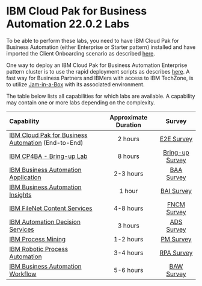 # IBM Cloud Pak for Business Automation 22.0.2 Labs

To be able to perform these labs, you need to have IBM Cloud Pak for Business Automation (either Enterprise or Starter pattern) installed and have imported the Client Onboarding scenario as described [here](https://github.com/IBM/cp4ba-client-onboarding-scenario).

One way to deploy an IBM Cloud Pak for Business Automation Enterprise pattern cluster is to use the rapid deployment scripts as describes [here](https://github.com/IBM/cp4ba-rapid-deployment). A fast way for Business Partners and IBMers with access to IBM TechZone, is to utilize [Jam-in-a-Box](http://ibm.biz/Jam-in-a-Box) with its associated environment.

The table below lists all capabilities for which labs are available. A capability may contain one or more labs depending on the complexity.

| Capability                                                   | Approximate Duration | Survey |
| :----------------------------------------------------------- | :------------------: | :-----: |
| [IBM Cloud Pak for Business Automation](IBM%20Cloud%20Pak%20for%20Business%20Automation%20(End-to-End)) (End-to-End) |       2 hours        | [E2E Survey](https://www.surveymonkey.com/r/cp4ba-tech-jam-e2e) |
| [IBM CP4BA - Bring-up Lab](Bring-up)                         |       8 hours       | [Bring-up Survey](https://www.surveymonkey.com/r/cp4ba-tech-jam-bring-up) |
| [IBM Business Automation Application](Business%20Automation%20Application) |      2-3 hours       | [BAA Survey](https://www.surveymonkey.com/r/cp4ba-tech-jam-baa) |
| [IBM Business Automation Insights](Business%20Automation%20Insights) |        1 hour        | [BAI Survey](https://www.surveymonkey.com/r/cp4ba-tech-jam-bai) |
| [IBM FileNet Content Services](Content)                       |      4-8 hours       | [FNCM Survey](https://www.surveymonkey.com/r/cp4ba-tech-jam-fncm) |
| [IBM Automation Decision Services](Decisions)                |       3 hours        | [ADS Survey](https://www.surveymonkey.com/r/cp4ba-tech-jam-ads) |
| [IBM Process Mining](Process%20Mining)                       |      1-2 hours       | [PM Survey](https://www.surveymonkey.com/r/cp4ba-tech-jam-pm) |
| [IBM Robotic Process Automation](Robotic%20Process%20Automation) |      3-4 hours       | [RPA Survey](https://www.surveymonkey.com/r/cp4ba-tech-jam-rpa) |
| [IBM Business Automation Workflow](Workflow)                 |      5-6 hours       | [BAW Survey](https://www.surveymonkey.com/r/cp4ba-tech-jam-baw) |

